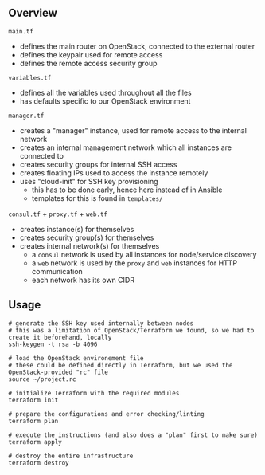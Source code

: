## Overview

`main.tf`
- defines the main router on OpenStack, connected to the external router
- defines the keypair used for remote access
- defines the remote access security group

`variables.tf`
- defines all the variables used throughout all the files
- has defaults specific to our OpenStack environment

`manager.tf`
- creates a "manager" instance, used for remote access to the internal network
- creates an internal management network which all instances are connected to
- creates security groups for internal SSH access
- creates floating IPs used to access the instance remotely
- uses "cloud-init" for SSH key provisioning
	- this has to be done early, hence here instead of in Ansible
	- templates for this is found in `templates/`

`consul.tf` + `proxy.tf` + `web.tf`
- creates instance(s) for themselves
- creates security group(s) for themselves
- creates internal network(s) for themselves
	- a `consul` network is used by all instances for node/service discovery
	- a `web` network is used by the `proxy` and `web` instances for HTTP communication
	- each network has its own CIDR

## Usage

```
# generate the SSH key used internally between nodes
# this was a limitation of OpenStack/Terraform we found, so we had to create it beforehand, locally
ssh-keygen -t rsa -b 4096

# load the OpenStack environement file
# these could be defined directly in Terraform, but we used the OpenStack-provided "rc" file
source ~/project.rc

# initialize Terraform with the required modules
terraform init

# prepare the configurations and error checking/linting
terraform plan

# execute the instructions (and also does a "plan" first to make sure)
terraform apply

# destroy the entire infrastructure
terraform destroy
```

